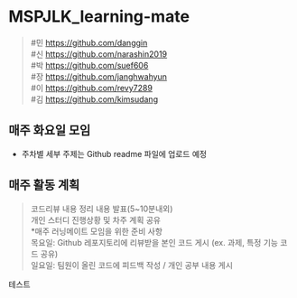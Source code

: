 # MSPJLK_learning-mate   
   
> #민  https://github.com/danggin   
> #신  https://github.com/narashin2019   
> #박  https://github.com/suef606   
> #장  https://github.com/janghwahyun   
> #이  https://github.com/revy7289   
> #김  https://github.com/kimsudang   
   
   
## 매주 화요일 모임   
* 주차별 세부 주제는 Github readme 파일에 업로드 예정   
   
## 매주 활동 계획   
> 코드리뷰 내용 정리 내용 발표(5~10분내외)   
> 개인 스터디 진행상황 및 차주 계획 공유   
*매주 러닝메이트 모임을 위한 준비 사항   
목요일: Github 레포지토리에 리뷰받을 본인 코드 게시 (ex. 과제, 특정 기능 코드 공유)   
일요일: 팀원이 올린 코드에 피드백 작성 / 개인 공부 내용 게시   

테스트
